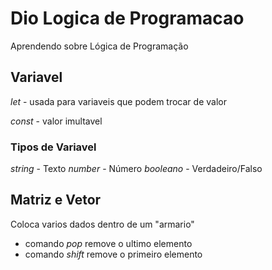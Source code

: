 # Dio Logica de Programacao
 Aprendendo sobre Lógica de Programação

## Variavel
*let* - usada para variaveis que podem trocar de valor

*const* - valor imultavel 

### Tipos de Variavel
*string* - Texto
*number* - Número
*booleano* - Verdadeiro/Falso

## Matriz e Vetor
Coloca varios dados dentro de um "armario"

- comando *pop* remove o ultimo elemento
- comando *shift* remove o primeiro elemento
